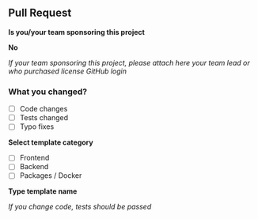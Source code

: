 ## Pull Request

**Is you/your team sponsoring this project**

**No**

_If your team sponsoring this project, please attach here your team lead or who purchased license GitHub login_

### What you changed?

- [ ] Code changes
- [ ] Tests changed
- [ ] Typo fixes

**Select template category**

- [ ] Frontend
- [ ] Backend
- [ ] Packages / Docker

**Type template name**

<!-- example, @dalisoft/create-react-app -->

_If you change code, tests should be passed_
